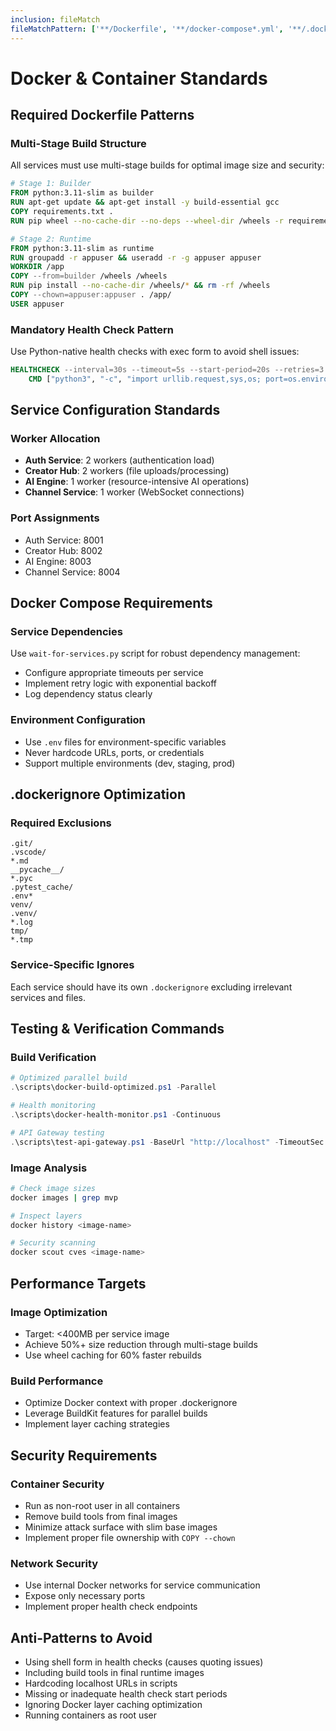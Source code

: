 ```yaml
---
inclusion: fileMatch
fileMatchPattern: ['**/Dockerfile', '**/docker-compose*.yml', '**/.dockerignore', 'scripts/docker-*.ps1', 'scripts/test-*.ps1']
---
```


# Docker & Container Standards

## Required Dockerfile Patterns

### Multi-Stage Build Structure
All services must use multi-stage builds for optimal image size and security:

```dockerfile
# Stage 1: Builder
FROM python:3.11-slim as builder
RUN apt-get update && apt-get install -y build-essential gcc
COPY requirements.txt .
RUN pip wheel --no-cache-dir --no-deps --wheel-dir /wheels -r requirements.txt

# Stage 2: Runtime
FROM python:3.11-slim as runtime
RUN groupadd -r appuser && useradd -r -g appuser appuser
WORKDIR /app
COPY --from=builder /wheels /wheels
RUN pip install --no-cache-dir /wheels/* && rm -rf /wheels
COPY --chown=appuser:appuser . /app/
USER appuser
```

### Mandatory Health Check Pattern
Use Python-native health checks with exec form to avoid shell issues:

```dockerfile
HEALTHCHECK --interval=30s --timeout=5s --start-period=20s --retries=3 \
    CMD ["python3", "-c", "import urllib.request,sys,os; port=os.environ.get('PORT','8001'); resp=urllib.request.urlopen(f'http://localhost:{port}/health',timeout=5); sys.exit(0 if resp.getcode()==200 else 1)"]
```

## Service Configuration Standards

### Worker Allocation
- **Auth Service**: 2 workers (authentication load)
- **Creator Hub**: 2 workers (file uploads/processing)
- **AI Engine**: 1 worker (resource-intensive AI operations)
- **Channel Service**: 1 worker (WebSocket connections)

### Port Assignments
- Auth Service: 8001
- Creator Hub: 8002  
- AI Engine: 8003
- Channel Service: 8004

## Docker Compose Requirements

### Service Dependencies
Use `wait-for-services.py` script for robust dependency management:
- Configure appropriate timeouts per service
- Implement retry logic with exponential backoff
- Log dependency status clearly

### Environment Configuration
- Use `.env` files for environment-specific variables
- Never hardcode URLs, ports, or credentials
- Support multiple environments (dev, staging, prod)

## .dockerignore Optimization

### Required Exclusions
```
.git/
.vscode/
*.md
__pycache__/
*.pyc
.pytest_cache/
.env*
venv/
.venv/
*.log
tmp/
*.tmp
```

### Service-Specific Ignores
Each service should have its own `.dockerignore` excluding irrelevant services and files.

## Testing & Verification Commands

### Build Verification
```powershell
# Optimized parallel build
.\scripts\docker-build-optimized.ps1 -Parallel

# Health monitoring
.\scripts\docker-health-monitor.ps1 -Continuous

# API Gateway testing
.\scripts\test-api-gateway.ps1 -BaseUrl "http://localhost" -TimeoutSec 10
```

### Image Analysis
```bash
# Check image sizes
docker images | grep mvp

# Inspect layers
docker history <image-name>

# Security scanning
docker scout cves <image-name>
```

## Performance Targets

### Image Optimization
- Target: <400MB per service image
- Achieve 50%+ size reduction through multi-stage builds
- Use wheel caching for 60% faster rebuilds

### Build Performance
- Optimize Docker context with proper .dockerignore
- Leverage BuildKit features for parallel builds
- Implement layer caching strategies

## Security Requirements

### Container Security
- Run as non-root user in all containers
- Remove build tools from final images
- Minimize attack surface with slim base images
- Implement proper file ownership with `COPY --chown`

### Network Security
- Use internal Docker networks for service communication
- Expose only necessary ports
- Implement proper health check endpoints

## Anti-Patterns to Avoid

- Using shell form in health checks (causes quoting issues)
- Including build tools in final runtime images
- Hardcoding localhost URLs in scripts
- Missing or inadequate health check start periods
- Ignoring Docker layer caching optimization
- Running containers as root user